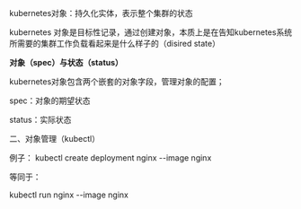kubernetes对象：持久化实体，表示整个集群的状态

kubernetes 对象是目标性记录，通过创建对象，本质上是在告知kubernetes系统所需要的集群工作负载看起来是什么样子的（disired state）



**对象（spec）与状态（status）**

kubernetes对象包含两个嵌套的对象字段，管理对象的配置；

spec：对象的期望状态

status：实际状态







二、对象管理（kubectl）

例子：
kubectl create deployment nginx --image nginx

等同于：

kubectl run nginx --image nginx






